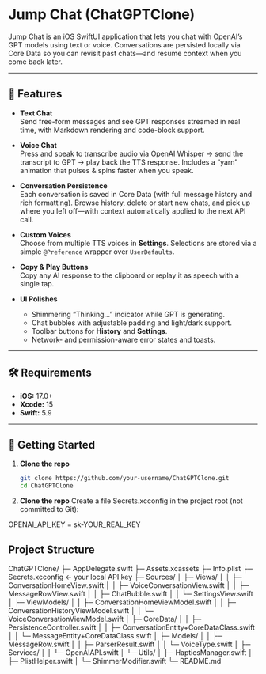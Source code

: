 # Jump Chat (ChatGPTClone)

Jump Chat is an iOS SwiftUI application that lets you chat with OpenAI’s GPT models using text or voice. Conversations are persisted locally via Core Data so you can revisit past chats—and resume context when you come back later.

---

## 🎯 Features

- **Text Chat**  
  Send free-form messages and see GPT responses streamed in real time, with Markdown rendering and code-block support.

- **Voice Chat**  
  Press and speak to transcribe audio via OpenAI Whisper → send the transcript to GPT → play back the TTS response. Includes a “yarn” animation that pulses & spins faster when you speak.

- **Conversation Persistence**  
  Each conversation is saved in Core Data (with full message history and rich formatting). Browse history, delete or start new chats, and pick up where you left off—with context automatically applied to the next API call.

- **Custom Voices**  
  Choose from multiple TTS voices in **Settings**. Selections are stored via a simple `@Preference` wrapper over `UserDefaults`.

- **Copy & Play Buttons**  
  Copy any AI response to the clipboard or replay it as speech with a single tap.

- **UI Polishes**  
  - Shimmering “Thinking…” indicator while GPT is generating.  
  - Chat bubbles with adjustable padding and light/dark support.  
  - Toolbar buttons for **History** and **Settings**.  
  - Network- and permission-aware error states and toasts.

---

## 🛠 Requirements

- **iOS:** 17.0+  
- **Xcode:** 15  
- **Swift:** 5.9  

---

## 🚀 Getting Started

1. **Clone the repo**  
   ```bash
   git clone https://github.com/your-username/ChatGPTClone.git
   cd ChatGPTClone

2. **Clone the repo**
Create a file Secrets.xcconfig in the project root (not committed to Git):

OPENAI_API_KEY = sk-YOUR_REAL_KEY

## Project Structure

ChatGPTClone/
├─ AppDelegate.swift
├─ Assets.xcassets
├─ Info.plist
├─ Secrets.xcconfig         ← your local API key
├─ Sources/
│   ├─ Views/
│   │   ├─ ConversationHomeView.swift
│   │   ├─ VoiceConversationView.swift
│   │   ├─ MessageRowView.swift
│   │   ├─ ChatBubble.swift
│   │   └─ SettingsView.swift
│   ├─ ViewModels/
│   │   ├─ ConversationHomeViewModel.swift
│   │   ├─ ConversationHistoryViewModel.swift
│   │   └─ VoiceConversationViewModel.swift
│   ├─ CoreData/
│   │   ├─ PersistenceController.swift
│   │   ├─ ConversationEntity+CoreDataClass.swift
│   │   └─ MessageEntity+CoreDataClass.swift
│   ├─ Models/
│   │   ├─ MessageRow.swift
│   │   ├─ ParserResult.swift
│   │   └─ VoiceType.swift
│   ├─ Services/
│   │   └─ OpenAIAPI.swift
│   └─ Utils/
│       ├─ HapticsManager.swift
│       ├─ PlistHelper.swift
│       └─ ShimmerModifier.swift
└─ README.md
